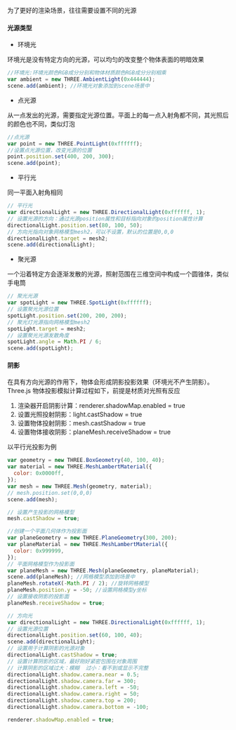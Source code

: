 为了更好的渲染场景，往往需要设置不同的光源

#### 光源类型

- 环境光

环境光是没有特定方向的光源，可以均匀的改变整个物体表面的明暗效果

```js
//环境光:环境光颜色RGB成分分别和物体材质颜色RGB成分分别相乘
var ambient = new THREE.AmbientLight(0x444444);
scene.add(ambient); //环境光对象添加到scene场景中
```

- 点光源

从一点发出的光源，需要指定光源位置。平面上的每一点入射角都不同，其光照后的颜色也不同，类似灯泡

```js
//点光源
var point = new THREE.PointLight(0xffffff);
//设置点光源位置，改变光源的位置
point.position.set(400, 200, 300);
scene.add(point);
```

- 平行光

同一平面入射角相同

```js
// 平行光
var directionalLight = new THREE.DirectionalLight(0xffffff, 1);
// 设置光源的方向：通过光源position属性和目标指向对象的position属性计算
directionalLight.position.set(80, 100, 50);
// 方向光指向对象网格模型mesh2，可以不设置，默认的位置是0,0,0
directionalLight.target = mesh2;
scene.add(directionalLight);
```

- 聚光源

一个沿着特定方会逐渐发散的光源，照射范围在三维空间中构成一个圆锥体，类似手电筒

```js
// 聚光光源
var spotLight = new THREE.SpotLight(0xffffff);
// 设置聚光光源位置
spotLight.position.set(200, 200, 200);
// 聚光灯光源指向网格模型mesh2
spotLight.target = mesh2;
// 设置聚光光源发散角度
spotLight.angle = Math.PI / 6;
scene.add(spotLight);
```

#### 阴影

在具有方向光源的作用下，物体会形成阴影投影效果（环境光不产生阴影）。Three.js 物体投影模拟计算过程如下，前提是材质对光照有反应

1. 渲染器开启阴影计算：renderer.shadowMap.enabled = true
2. 设置光照投射阴影：light.castShadow = true
3. 设置物体投射阴影：mesh.castShadow = true
4. 设置物体接收阴影：planeMesh.receiveShadow = true

以平行光投影为例

```js
var geometry = new THREE.BoxGeometry(40, 100, 40);
var material = new THREE.MeshLambertMaterial({
  color: 0x0000ff,
});
var mesh = new THREE.Mesh(geometry, material);
// mesh.position.set(0,0,0)
scene.add(mesh);

// 设置产生投影的网格模型
mesh.castShadow = true;

//创建一个平面几何体作为投影面
var planeGeometry = new THREE.PlaneGeometry(300, 200);
var planeMaterial = new THREE.MeshLambertMaterial({
  color: 0x999999,
});
// 平面网格模型作为投影面
var planeMesh = new THREE.Mesh(planeGeometry, planeMaterial);
scene.add(planeMesh); //网格模型添加到场景中
planeMesh.rotateX(-Math.PI / 2); //旋转网格模型
planeMesh.position.y = -50; //设置网格模型y坐标
// 设置接收阴影的投影面
planeMesh.receiveShadow = true;

// 方向光
var directionalLight = new THREE.DirectionalLight(0xffffff, 1);
// 设置光源位置
directionalLight.position.set(60, 100, 40);
scene.add(directionalLight);
// 设置用于计算阴影的光源对象
directionalLight.castShadow = true;
// 设置计算阴影的区域，最好刚好紧密包围在对象周围
// 计算阴影的区域过大：模糊  过小：看不到或显示不完整
directionalLight.shadow.camera.near = 0.5;
directionalLight.shadow.camera.far = 300;
directionalLight.shadow.camera.left = -50;
directionalLight.shadow.camera.right = 50;
directionalLight.shadow.camera.top = 200;
directionalLight.shadow.camera.bottom = -100;

renderer.shadowMap.enabled = true;
```
